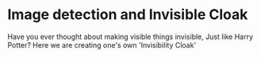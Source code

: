 # Image detection and Invisible Cloak
Have you ever thought about making visible things invisible, Just like Harry Potter? Here we are creating one's own 'Invisibility Cloak'
